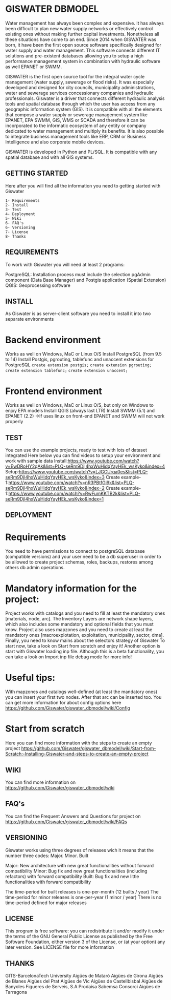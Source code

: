 # GISWATER DBMODEL

Water management has always been complex and expensive. It has always been difficult to plan new water supply networks or effectively
control existing ones without making further capital investments. Nonetheless all these situations have come to an end.
Since 2014 when GISWATER was born, it have been the first open source software specifically designed for water supply and water management. 
This software connects different IT solutions and pre-existent databases allowing you to setup a high performance management system in combination 
with hydraulic software as well EPANET or SWMM.

GISWATER is the first open source tool for the integral water cycle management (water supply, sewerage or flood risks). 
It was especially developed and designed for city councils, municipality administrations, water and sewerage services concessionary companies
and hydraulic professionals. Giswater is a driver that connects different hydraulic analysis tools and spatial database through which the user 
has access from any geographic information system (GIS). It is compatible with all the elements that compose a water supply or sewerage management 
system like EPANET, EPA SWMM, GIS, WMS or SCADA and therefore it can be incorporated to the informatic ecosystem of any entity or company dedicated 
to water management and multiply its benefits.
It is also possible to integrate business management tools like ERP, CRM or Business Intelligence and also corporate mobile devices.

GISWATER is developed in Python and PL/SQL. It is compatible with any spatial database and with all GIS systems.


## GETTING STARTED
Here after you will find all the information you need to getting started with Giswater

	1- Requirements
	2- Install
	3- Test
	4- Deployment
	5- Wiki
	6- FAQ's
	6- Versioning
	7- License
	8- Thanks
	

## REQUIREMENTS
To work with Giswater you will need at least 2 programs:

PostgreSQL: Installation process must include the selection pgAdmin component (Data Base Manager) and Postgis application (Spatial Extension)
QGIS: Geoprocessing software


## INSTALL
As Giswater is as server-client software you need to install it into two separate environments

# Backend environment
Works as well on Windows, MaC or Linux O/S
Install PostgreSQL (from 9.5 to 14)
Install Postgis, pgrouting, tablefunc and unaccent extensions for PostgreSQL
	`create extension postgis;`
	`create extension pgrouting;`
	`create extension tablefunc;`
	`create extension unaccent;`

# Frontend environment
Works as well on Windows, MaC or Linux O/S, but only on Windows to enjoy EPA models
Install QGIS  (always last LTR)
Install SWMM (5.1) and EPANET (2.2) ->If uses linux on front-end EPANET and SWMM will not work properly


## TEST
You can use the example projects, ready to test with lots of dataset integrated
Here below you can find videos to setup your environment and work with sample data
Install:https://www.youtube.com/watch?v=EwDRoHY2qAk&list=PLQ-seRm9Djl4hxWuHidqYayHEk_wsKyko&index=4
Setup:https://www.youtube.com/watch?v=LJGCUrqa0es&list=PLQ-seRm9Djl4hxWuHidqYayHEk_wsKyko&index=3
Create example-1:https://www.youtube.com/watch?v=nR3PBtfGi9k&list=PLQ-seRm9Djl4hxWuHidqYayHEk_wsKyko&index=2
Create example-1:https://www.youtube.com/watch?v=RwFumKKTB2k&list=PLQ-seRm9Djl4hxWuHidqYayHEk_wsKyko&index=1


## DEPLOYMENT

# Requirements
You need to have permissions to connect to postgreSQL database (compatible versions) and your user need to be a db superuser in order to be allowed 
to create project schemas, roles, backups, restores among others db admin operations.

# Mandatory information for the project:
Project works with catalogs and you need to fill at least the mandatory ones [materials, node, arc].
The Inventory Layers are network shape layers, which also includes some mandatory and optional fields that you must know.
Project also uses mapzones and you need to create at least the mandatory ones [macroexplotation, exploitation, municipality, sector, dma].
Finally, you need to know mains about the selectors strategy of Giswater
To start now, take a look on Start from scratch and enjoy it!
Another option is start with Giswater loading inp file. Although this is a beta functionality, you can take a look on Import inp file debug 
mode for more info!

# Useful tips:
With mapzones and catalogs well-defined (at least the mandatory ones) you can insert your first two nodes. After that arc can be inserted too. 
You can get more information for  about config options here
	https://github.com/Giswater/giswater_dbmodel/wiki/Config

# Start from scratch
Here you can find more information with the steps to create an empty project
	https://github.com/Giswater/giswater_dbmodel/wiki/Start-from-Scratch:-Installing-Giswater-and-steps-to-create-an-empty-project

## WIKI
You can find more information on https://github.com/Giswater/giswater_dbmodel/wiki

## FAQ's
You can find the Frequent Answers and Questions for project on https://github.com/Giswater/giswater_dbmodel/wiki/FAQs


## VERSIONING
Giswater works using three degrees of releases wich it means that the number three codes:
	Major. Minor. Built

Major: New architecture with new great functionalities without forward compatibility
Minor: Bug fix and new great functionalities (including refactors) with forward compatibility
Built: Bug fix and new little functionalities with forward compatibility

The time-period for built releases is one-per-month (12 builts / year)
The time-period for minor releases is one-per-year (1 minor / year)
There is no time-period defined for major releases


## LICENSE
This program is free software: you can redistribute it and/or modify it under the terms of the GNU General Public License as published 
by the Free Software Foundation, either version 3 of the License, or (at your option) any later version. See LICENSE file for more information


## THANKS
GITS-BarcelonaTech University
Aigües de Mataró
Aigües de Girona
Aigües de Blanes
Aigües del Prat
Aigües de Vic
Aigües de Castellbisbal
Aigües de Banyoles
Figueres de Serveis, S.A
Prodaisa
Sabemsa
Consorci Aigües de Tarragona